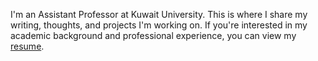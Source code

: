 I'm an Assistant Professor at Kuwait University. This is where I share my writing, thoughts, and projects I'm working on. If you're interested in my academic background and professional experience, you can view my [resume](/resume).
